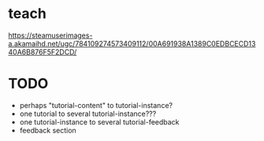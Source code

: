 # teach

https://steamuserimages-a.akamaihd.net/ugc/784109274573409112/00A691938A1389C0EDBCECD1340A6B876F5F2DCD/

# TODO

- perhaps "tutorial-content" to tutorial-instance?
- one tutorial to several tutorial-instance???
- one tutorial-instance to several tutorial-feedback
- feedback section

